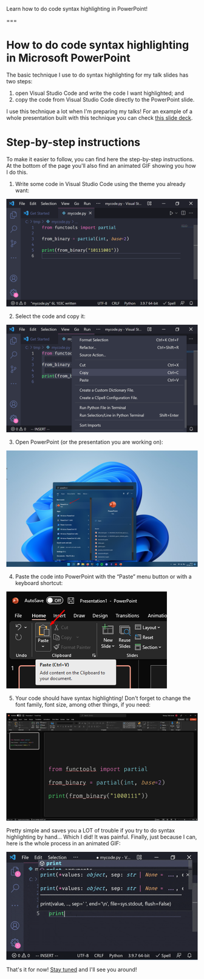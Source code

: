 Learn how to do code syntax highlighting in PowerPoint!

===

# How to do code syntax highlighting in Microsoft PowerPoint

The basic technique I use to do syntax highlighting for my talk slides has two steps:

 1. open Visual Studio Code and write the code I want highlighted; and
 2. copy the code from Visual Studio Code directly to the PowerPoint slide.

I use this technique a lot when I'm preparing my talks!
For an example of a whole presentation built with this technique you can check [this slide deck][slide-deck].


# Step-by-step instructions

To make it easier to follow, you can find here the step-by-step instructions.
At the bottom of the page you'll also find an animated GIF showing you how I do this.

 1. Write some code in Visual Studio Code using the theme you already want:

![Some Python code that has syntax highlighting in Visual Studio Code.](_code.png "Some code in Visual Studio Code.")

 2. Select the code and copy it:

![Menu showing the “copy” option to copy the selected code.](_copy.png "Copying the selected code.")

 3. Open PowerPoint (or the presentation you are working on):

![Windows search showing Microsoft PowerPoint as the first result.](_powerpoint.png "Opening PowerPoint.")

 4. Paste the code into PowerPoint with the “Paste” menu button or with a keyboard shortcut:

![PowerPoint menu showing the “paste” button.](_paste.png "Pasting the code.")

 5. Your code should have syntax highlighting! Don't forget to change the font family, font size, among other things, if you need:

![Code with syntax highlighting in Microsoft PowerPoint.](_end_result.png "End result after pasting and resizing.")


Pretty simple and saves you a LOT of trouble if you try to do syntax highlighting by hand...
Which I did! It was painful.
Finally, just because I can, here is the whole process in an animated GIF:

![Animated GIF showing the process of preparing code with syntax highlighting in Microsoft PowerPoint.](_animation.gif "Animated process.")


[slide-deck]: https://github.com/mathspp/talks/blob/main/20220325_fnconf_why_apl_is_a_language_worth_knowing/slide_deck.pdf

That's it for now! [Stay tuned][subscribe] and I'll see you around!

[subscribe]: /subscribe

